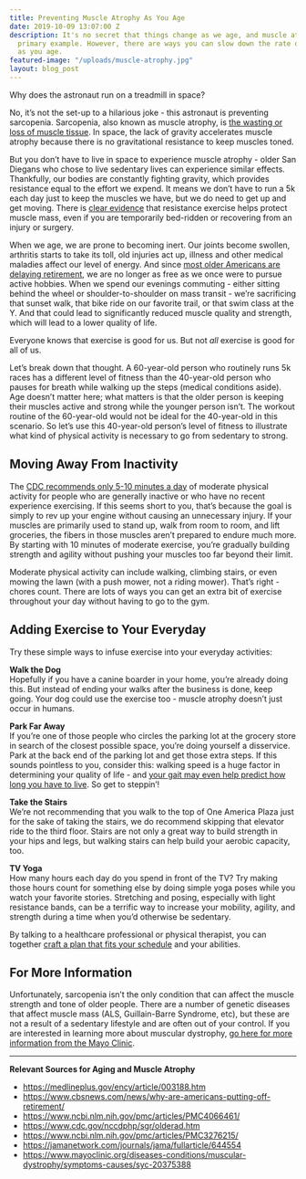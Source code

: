 ```yaml
---
title: Preventing Muscle Atrophy As You Age
date: 2019-10-09 13:07:00 Z
description: It's no secret that things change as we age, and muscle atrophy is a
  primary example. However, there are ways you can slow down the rate of muscle atrophy
  as you age.
featured-image: "/uploads/muscle-atrophy.jpg"
layout: blog_post
---
```


Why does the astronaut run on a treadmill in space?

No, it’s not the set-up to a hilarious joke - this astronaut is preventing sarcopenia. Sarcopenia, also known as muscle atrophy, is [the wasting or loss of muscle tissue](https://medlineplus.gov/ency/article/003188.htm). In space, the lack of gravity accelerates muscle atrophy because there is no gravitational resistance to keep muscles toned. 

But you don’t have to live in space to experience muscle atrophy - older San Diegans who chose to live sedentary lives can experience similar effects. Thankfully, our bodies are constantly fighting gravity, which provides resistance equal to the effort we expend. It means we don’t have to run a 5k each day just to keep the muscles we have, but we do need to get up and get moving. There is [clear evidence](https://www.ncbi.nlm.nih.gov/pmc/articles/PMC3276215/) that resistance exercise helps protect muscle mass, even if you are temporarily bed-ridden or recovering from an injury or surgery.

When we age, we are prone to becoming inert. Our joints become swollen, arthritis starts to take its toll, old injuries act up, illness and other medical maladies affect our level of energy. And since [most older Americans are delaying retirement](https://www.cbsnews.com/news/why-are-americans-putting-off-retirement/), we are no longer as free as we once were to pursue active hobbies. When we spend our evenings commuting - either sitting behind the wheel or shoulder-to-shoulder on mass transit - we’re sacrificing that sunset walk, that bike ride on our favorite trail, or that swim class at the Y. And that could lead to significantly reduced muscle quality and strength, which will lead to a lower quality of life.

Everyone knows that exercise is good for us. But not _all_ exercise is good for all of us.

Let’s break down that thought. A 60-year-old person who routinely runs 5k races has a different level of fitness than the 40-year-old person who pauses for breath while walking up the steps (medical conditions aside). Age doesn’t matter here; what matters is that the older person is keeping their muscles active and strong while the younger person isn’t. The workout routine of the 60-year-old would not be ideal for the 40-year-old in this scenario. So let’s use this 40-year-old person’s level of fitness to illustrate what kind of physical activity is necessary to go from sedentary to strong.

## Moving Away From Inactivity

The [CDC recommends only 5-10 minutes a day](https://www.cdc.gov/nccdphp/sgr/olderad.htm) of moderate physical activity for people who are generally inactive or who have no recent experience exercising. If this seems short to you, that’s because the goal is simply to rev up your engine without causing an unnecessary injury. If your muscles are primarily used to stand up, walk from room to room, and lift groceries, the fibers in those muscles aren’t prepared to endure much more. By starting with 10 minutes of moderate exercise, you’re gradually building strength and agility without pushing your muscles too far beyond their limit.

Moderate physical activity can include walking, climbing stairs, or even mowing the lawn (with a push mower, not a riding mower). That’s right - chores count. There are lots of ways you can get an extra bit of exercise throughout your day without having to go to the gym. 

## Adding Exercise to Your Everyday

Try these simple ways to infuse exercise into your everyday activities:

**Walk the Dog**  
Hopefully if you have a canine boarder in your home, you’re already doing this. But instead of ending your walks after the business is done, keep going. Your dog could use the exercise too - muscle atrophy doesn’t just occur in humans.

**Park Far Away**  
If you’re one of those people who circles the parking lot at the grocery store in search of the closest possible space, you’re doing yourself a disservice. Park at the back end of the parking lot and get those extra steps. If this sounds pointless to you, consider this: walking speed is a huge factor in determining your quality of life - and [your gait may even help predict how long you have to live](https://jamanetwork.com/journals/jama/fullarticle/644554). So get to steppin’!

**Take the Stairs**  
We’re not recommending that you walk to the top of One America Plaza just for the sake of taking the stairs, we do recommend skipping that elevator ride to the third floor. Stairs are not only a great way to build strength in your hips and legs, but walking stairs can help build your aerobic capacity, too.

**TV Yoga**  
How many hours each day do you spend in front of the TV? Try making those hours count for something else by doing simple yoga poses while you watch your favorite stories. Stretching and posing, especially with light resistance bands, can be a terrific way to increase your mobility, agility, and strength during a time when you’d otherwise be sedentary. 

By talking to a healthcare professional or physical therapist, you can together [craft a plan that fits your schedule](https://www.risephysicaltherapy.com/) and your abilities.

## For More Information

Unfortunately, sarcopenia isn’t the only condition that can affect the muscle strength and tone of older people. There are a number of genetic diseases that affect muscle mass (ALS, Guillain-Barre Syndrome, etc), but these are not a result of a sedentary lifestyle and are often out of your control. If you are interested in learning more about muscular dystrophy, [go here for more information from the Mayo Clinic](https://www.mayoclinic.org/diseases-conditions/muscular-dystrophy/symptoms-causes/syc-20375388).

---

**Relevant Sources for Aging and Muscle Atrophy**

- https://medlineplus.gov/ency/article/003188.htm
- https://www.cbsnews.com/news/why-are-americans-putting-off-retirement/
- https://www.ncbi.nlm.nih.gov/pmc/articles/PMC4066461/
- https://www.cdc.gov/nccdphp/sgr/olderad.htm
- https://www.ncbi.nlm.nih.gov/pmc/articles/PMC3276215/
- https://jamanetwork.com/journals/jama/fullarticle/644554
- https://www.mayoclinic.org/diseases-conditions/muscular-dystrophy/symptoms-causes/syc-20375388

